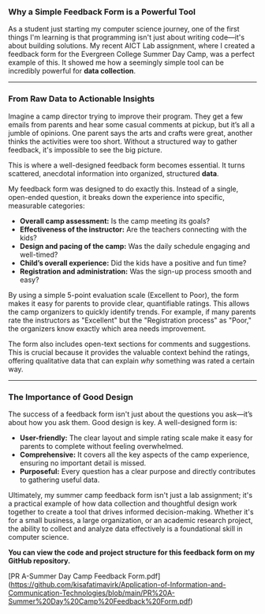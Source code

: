### Why a Simple Feedback Form is a Powerful Tool

As a student just starting my computer science journey, one of the first things I'm learning is that programming isn't just about writing code—it's about building solutions. My recent AICT Lab assignment, where I created a feedback form for the Evergreen College Summer Day Camp, was a perfect example of this. It showed me how a seemingly simple tool can be incredibly powerful for **data collection**.

---

### From Raw Data to Actionable Insights

Imagine a camp director trying to improve their program. They get a few emails from parents and hear some casual comments at pickup, but it’s all a jumble of opinions. One parent says the arts and crafts were great, another thinks the activities were too short. Without a structured way to gather feedback, it's impossible to see the big picture.

This is where a well-designed feedback form becomes essential. It turns scattered, anecdotal information into organized, structured **data**.

My feedback form was designed to do exactly this. Instead of a single, open-ended question, it breaks down the experience into specific, measurable categories:

* **Overall camp assessment:** Is the camp meeting its goals?
* **Effectiveness of the instructor:** Are the teachers connecting with the kids?
* **Design and pacing of the camp:** Was the daily schedule engaging and well-timed?
* **Child’s overall experience:** Did the kids have a positive and fun time?
* **Registration and administration:** Was the sign-up process smooth and easy?

By using a simple 5-point evaluation scale (Excellent to Poor), the form makes it easy for parents to provide clear, quantifiable ratings. This allows the camp organizers to quickly identify trends. For example, if many parents rate the instructors as "Excellent" but the "Registration process" as "Poor," the organizers know exactly which area needs improvement.

The form also includes open-text sections for comments and suggestions. This is crucial because it provides the valuable context behind the ratings, offering qualitative data that can explain *why* something was rated a certain way.

---

### The Importance of Good Design

The success of a feedback form isn't just about the questions you ask—it’s about how you ask them. Good design is key. A well-designed form is:

* **User-friendly:** The clear layout and simple rating scale make it easy for parents to complete without feeling overwhelmed.
* **Comprehensive:** It covers all the key aspects of the camp experience, ensuring no important detail is missed.
* **Purposeful:** Every question has a clear purpose and directly contributes to gathering useful data.

Ultimately, my summer camp feedback form isn't just a lab assignment; it's a practical example of how data collection and thoughtful design work together to create a tool that drives informed decision-making. Whether it's for a small business, a large organization, or an academic research project, the ability to collect and analyze data effectively is a foundational skill in computer science.

**You can view the code and project structure for this feedback form on my GitHub repository.**

[PR A-Summer Day Camp Feedback Form.pdf] (https://github.com/kisafatimavirk/Application-of-Information-and-Communication-Technologies/blob/main/PR%20A-Summer%20Day%20Camp%20Feedback%20Form.pdf)
